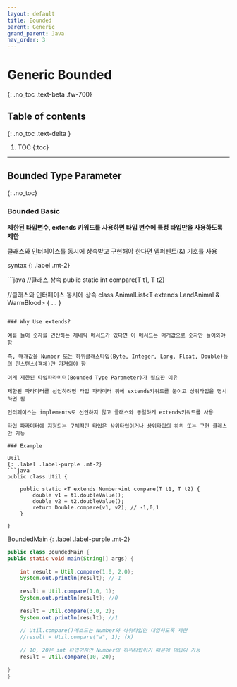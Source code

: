 ```yaml
---
layout: default
title: Bounded
parent: Generic
grand_parent: Java
nav_order: 3
---
```


# Generic Bounded
{: .no_toc .text-beta .fw-700}

## Table of contents
{: .no_toc .text-delta }

1. TOC
{:toc}

---

## Bounded Type Parameter
{: .no_toc} 

### Bounded Basic 

**제한된 타입변수, extends 키워드를 사용하면 타입 변수에 특정 타입만을 사용하도록 제한**

클래스와 인터페이스를 동시에 상속받고 구현해야 한다면 엠퍼센트(&) 기호를 사용

syntax
{: .label .mt-2}
<div class="code-example" markdown="1">
<T extends 상위타입>
</div>
```java
//클래스 상속
public static <T extends Number>int compare(T t1, T t2)

//클래스와 인터페이스 동시에 상속
class AnimalList<T extends LandAnimal & WarmBlood> { ... }
```

### Why Use extends?

예를 들어 숫자를 연산하는 제네릭 메서드가 있다면 이 메서드는 매개값으로 숫자만 들어와야 함

즉, 매개값을 Number 또는 하위클래스타입(Byte, Integer, Long, Float, Double)등의 인스턴스(객체)만 가져와야 함

이게 제한된 타입파라미터(Bounded Type Parameter)가 필요한 이유

제한된 파라미터를 선언하려면 타입 파라미터 뒤에 extends키워드를 붙이고 상위타입을 명시하면 됨

인터페이스는 implements로 선언하지 않고 클래스와 동일하게 extends키워드를 사용

타입 파라미터에 지정되는 구체적인 타입은 상위타입이거나 상위타입의 하위 또는 구현 클래스만 가능

### Example

Util
{: .label .label-purple .mt-2}
```java
public class Util {

	public static <T extends Number>int compare(T t1, T t2) {
		double v1 = t1.doubleValue();
		double v2 = t2.doubleValue();
		return Double.compare(v1, v2); // -1,0,1
	}
	
}
```

BoundedMain
{: .label .label-purple .mt-2}
```java
public class BoundedMain {
public static void main(String[] args) {
	
	int result = Util.compare(1.0, 2.0);
	System.out.println(result); //-1
	
	result = Util.compare(1.0, 1); 
	System.out.println(result); //0
	
	result = Util.compare(3.0, 2);
	System.out.println(result); //1
	
	// Util.compare()메소드는 Number와 하위타입만 대입하도록 제한
	//result = Util.compare("a", 1); (X)
	
	// 10, 20은 int 타입이지만 Number의 하위타입이기 때문에 대입이 가능
	result = Util.compare(10, 20);
	
}
}
```
